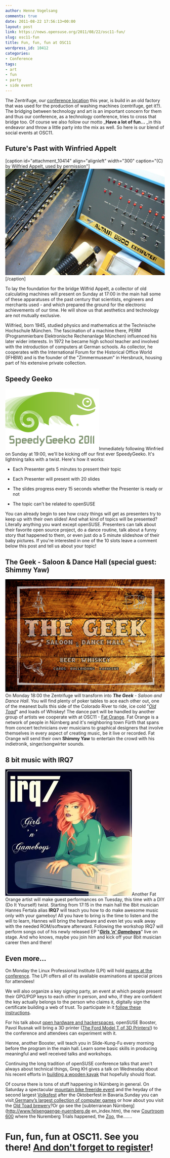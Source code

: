 ```yaml
---
author: Henne Vogelsang
comments: true
date: 2011-08-22 17:56:13+00:00
layout: post
link: https://news.opensuse.org/2011/08/22/osc11-fun/
slug: osc11-fun
title: Fun, fun, fun at OSC11
wordpress_id: 10412
categories:
- Conference
tags:
- art
- fun
- party
- side event
---
```


The Zentrifuge, our [conference location](http://conference.opensuse.org/location) this year, is build in an old factory that was used for the production of washing machines (centrifuge, get it?). The bridging between technology and art is an important concern for them and thus our conference, as a technology conference, tries to cross that bridge too. Of course we also follow our motto _**Have a lot of fun...** _in this endeavor and throw a little party into the mix as well. So here is our blend of social events at OSC11.


## <!-- more -->Future's Past with Winfried Appelt


[caption id="attachment_10414" align="alignleft" width="300" caption="(C) by Wilfried Appelt, used by permission"][![](/wp-content/uploads/2011/08/Maschinen_Appelt_1b.jpg)](http://news.opensuse.org/2011/08/22/osc11-fun/maschinen_appelt_1b/)[/caption]

To lay the foundation for the bridge Wilfrid Appelt, a collector of old calculating machines will present on Sunday at 17:00 in the main hall some of these apparatuses of the past century that scientists, engineers and merchants used - and which prepared the ground for the electronic achievements of our time. He will show us that aesthetics and technology are not mutually exclusive.

Wilfried, born 1945, studied physics and mathematics at the Technische Hochschule München. The fascination of a machine there, PERM (Programmierbare Elektronische Rechenanlage München) influenced his later wider interests. In 1972 he became high school teacher and involved with the introduction of computers at German schools. As collector, he cooperates with the International Forum for the Historical Office World (IFHBW) and is the founder of the "Zimmermuseum" in Hersbruck, housing part of his extensive private collection.


## Speedy Geeko


![Speedy Geeko 2011 Logo](/wp-content/uploads/2011/08/speedy-geeko.png)Immediately following Winfried on Sunday at 19:00, we'll be kicking off our first ever SpeedyGeeko. It's lightning talks with a twist. Here's how it works:



	
  * Each Presenter gets 5 minutes to present their topic

	
  * Each Presenter will present with 20 slides

	
  * The slides progress every 15 seconds whether the Presenter is ready or not

	
  * The topic can't be related to openSUSE


You can already begin to see how crazy things will get as presenters try to keep up with their own slides! And what kind of topics will be presented? Literally anything you  want except openSUSE. Presenters can talk about their  favorite open source project, do a dance routine, talk about a funny story that happened to them, or even just do a 5 minute slideshow of their baby pictures. If you're interested in one of the 10 slots leave a comment below this post and tell us about your topic!


## The Geek - Saloon & Dance Hall (special guest: Shimmy Yaw)


![The Geek - Saloon and Dance Hall](/wp-content/uploads/2011/08/saloon.png)On Monday 18:00 the Zentrifuge will transform into _**The Geek** - Saloon and Dance Hall_. You will find plenty of poker tables to ace each other out, one of the meanest bulls this side of the Colorado River to ride, ice cold "[_Old Toad_](http://en.opensuse.org/openSUSE:Beer)" and loads of Whiskey! The dance part will be handled by another group of artists we cooperate with at OSC11 - [Fat Orange](http://fatorange.de/). Fat Orange is a network of people in Nürnberg and it's neighboring town Fürth that spans from concert technicians over musicians to graphical designers that involve themselves in every aspect of creating music, be it live or recorded. Fat Orange will send their own **Shimmy Yaw** to entertain the crowd with his indietronik, singer/songwirter sounds.


  




## 8 bit music with IRQ7


![IRQ7 - Girls 'n' Gameboys](/wp-content/uploads/2011/08/irq7_-_girls_n_gameboys.jpg)Another Fat Orange artist will make guest performances on Tuesday, this time with a DIY (Do It Yourself) twist. Starting from 17:15 in the main hall the 8bit musician Hannes Fertala alias **IRQ7** will teach you how to do make awesome music only with your gameboy! All you have to bring is the time to listen and the will to learn, Hannes will bring the hardware and even let you walk away with the needed ROM/software afterward. Following the workshop IRQ7 will perform songs out of his newly released EP "_**[Girls 'n' Gameboys](http://irq7.blogspot.com/2011/08/irq7-girls-n-gameboys-ep.html)**_" live on stage. And who knows, maybe you join him and kick off your 8bit musician career then and there!


## Even more...


On Monday the Linux Professional Institute (LPI) will hold [exams at the conference](http://conference.opensuse.org/lpi-exams/). The LPI offers all of its available examinations at special prices for attendees!

We will also organize a key signing party, an event at which people present their GPG/PGP keys to each other in person, and who, if they are confident the key actually belongs to the person who claims it, digitally sign the certificate building a web of trust. To participate in it [follow these instructions](http://www.luckylemon.de/?p=91).

For his talk about [open hardware and hackerspaces](http://conference.opensuse.org/indico//contributionDisplay.py?contribId=24&confId=2), openSUSE Booster, Pavol Rusnak will bring a 3D printer ([The Ford Model T of 3D Printers!](http://reprap.org/wiki/Prusa)) to the conference and attendees can experiment with it.

Henne, another Booster, will teach you in Slide-Kung-Fu every morning before the program in the main hall. Learn some basic skills in producing meaningful and well received talks and workshops.

Continuing the long tradition of openSUSE conference talks that aren't always about technical things, Greg KH gives a talk on Wednesday about his recent efforts in [building a wooden kayak](http://conference.opensuse.org/indico//contributionDisplay.py?contribId=11&confId=2) that hopefully should float.

Of course there is tons of stuff happening in Nürnberg in general. On Saturday a spectacular [mountain bike freeride event](http://www.redbull.de/cs/Satellite/de_DE/Event/Red-Bull-District-Ride-021242958314861) and the heyday of the second largest [Volksfest](http://www.volksfest-nuernberg.de/) after the Oktoberfest in Bavaria.Sunday you can visit[ Germany’s largest collection of computer games](http://www.museen.nuernberg.de/industriekultur/) or how about you visit the [Old Toad brewery](http://www.klosterbrauerei-weissenohe.de/)?Or go see the [subterranean Nürnberg](http://www.felsengaenge-nuernberg.de en_index.htm), the new [Courtroom 600](http://www.memorium-nuremberg.de/) where the Nuremberg Trials happened, the [Zoo](http://tiergarten.nuernberg.de), the.......


# Fun, fun, fun at OSC11. See you there! [And don't forget to register](http://conference.opensuse.org/register)!
